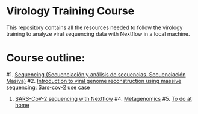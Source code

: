 # Virology Training Course

This repository contains all the resources needed to follow the virology training to analyze viral sequencing data with Nextflow in a local machine.

# Course outline:

#1. [Sequencing (Secuenciación y análisis de secuencias. Secuenciación Masiva)](./slides/path_to_pptx)
#2. [Introduction to viral genome reconstruction using massive sequencing: Sars-cov-2 use case](./slides/bioinfo_analysis_sars-cov-2.pdf)
1. [SARS-CoV-2 sequencing with Nextflow](./exercises/SARS-CoV-2_trainig.md)
#4. [Metagenomics](./exercises/metagenomics_training.md)
#5. [To do at home](./exercises/homeworks.md)
